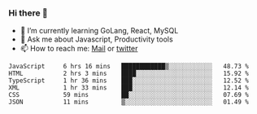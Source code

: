 ### Hi there 👋

- 🌱 I’m currently learning GoLang, React, MySQL
- 💬 Ask me about Javascript, Productivity tools 
- 📫 How to reach me: [Mail](mailto:kvaishak47@gmail.com) or [twitter](https://twitter.com/kvaish4k)

<!--START_SECTION:waka-->

```text
JavaScript     6 hrs 16 mins   ████████████▒░░░░░░░░░░░░   48.73 %
HTML           2 hrs 3 mins    ████░░░░░░░░░░░░░░░░░░░░░   15.92 %
TypeScript     1 hr 36 mins    ███░░░░░░░░░░░░░░░░░░░░░░   12.52 %
XML            1 hr 33 mins    ███░░░░░░░░░░░░░░░░░░░░░░   12.14 %
CSS            59 mins         ██░░░░░░░░░░░░░░░░░░░░░░░   07.69 %
JSON           11 mins         ▒░░░░░░░░░░░░░░░░░░░░░░░░   01.49 %
```

<!--END_SECTION:waka-->
